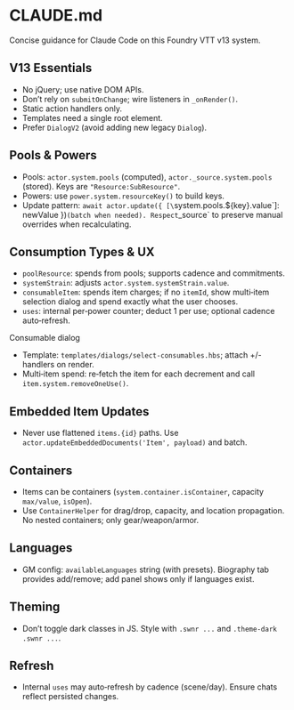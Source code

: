 # CLAUDE.md

Concise guidance for Claude Code on this Foundry VTT v13 system.

## V13 Essentials
- No jQuery; use native DOM APIs.
- Don’t rely on `submitOnChange`; wire listeners in `_onRender()`.
- Static action handlers only.
- Templates need a single root element.
- Prefer `DialogV2` (avoid adding new legacy `Dialog`).

## Pools & Powers
- Pools: `actor.system.pools` (computed), `actor._source.system.pools` (stored). Keys are `"Resource:SubResource"`.
- Powers: use `power.system.resourceKey()` to build keys.
- Update pattern: `await actor.update({ [\`system.pools.${key}.value\`]: newValue })` (batch when needed). Respect `_source` to preserve manual overrides when recalculating.

## Consumption Types & UX
- `poolResource`: spends from pools; supports cadence and commitments.
- `systemStrain`: adjusts `actor.system.systemStrain.value`.
- `consumableItem`: spends item charges; if no `itemId`, show multi‑item selection dialog and spend exactly what the user chooses.
- `uses`: internal per‑power counter; deduct 1 per use; optional cadence auto‑refresh.

Consumable dialog
- Template: `templates/dialogs/select-consumables.hbs`; attach +/- handlers on render.
- Multi‑item spend: re‑fetch the item for each decrement and call `item.system.removeOneUse()`.

## Embedded Item Updates
- Never use flattened `items.{id}` paths. Use `actor.updateEmbeddedDocuments('Item', payload)` and batch.

## Containers
- Items can be containers (`system.container.isContainer`, capacity `max/value`, `isOpen`).
- Use `ContainerHelper` for drag/drop, capacity, and location propagation. No nested containers; only gear/weapon/armor.

## Languages
- GM config: `availableLanguages` string (with presets). Biography tab provides add/remove; add panel shows only if languages exist.

## Theming
- Don’t toggle dark classes in JS. Style with `.swnr ...` and `.theme-dark .swnr ...`.

## Refresh
- Internal `uses` may auto‑refresh by cadence (scene/day). Ensure chats reflect persisted changes.
